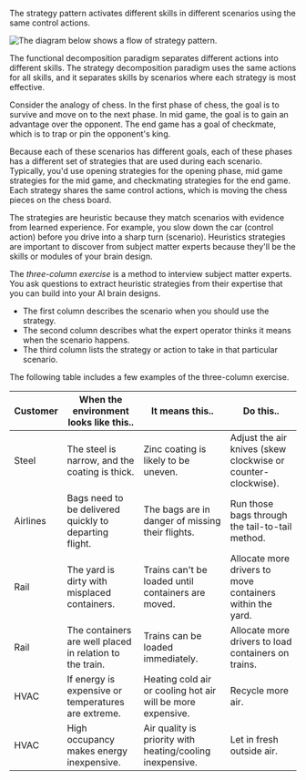 The strategy pattern activates different skills in different scenarios using the same control actions.

![The diagram below shows a flow of strategy pattern.](../media/strategy-pattern.png)

The functional decomposition paradigm separates different actions into different skills. The strategy decomposition paradigm uses the same actions for all skills, and it separates skills by scenarios where each strategy is most effective.

Consider the analogy of chess. In the first phase of chess, the goal is to survive and move on to the next phase. In mid game, the goal is to gain an advantage over the opponent. The end game has a goal of checkmate, which is to trap or pin the opponent's king.

Because each of these scenarios has different goals, each of these phases has a different set of strategies that are used during each scenario. Typically, you'd use opening strategies for the opening phase, mid game strategies for the mid game, and checkmating strategies for the end game. Each strategy shares the same control actions, which is moving the chess pieces on the chess board.

The strategies are heuristic because they match scenarios with evidence from learned experience. For example, you slow down the car (control action) before you drive into a sharp turn (scenario). Heuristics strategies are important to discover from subject matter experts because they'll be the skills or modules of your brain design.

The *three-column exercise* is a method to interview subject matter experts. You ask questions to extract heuristic strategies from their expertise that you can build into your AI brain designs.

- The first column describes the scenario when you should use the strategy.
- The second column describes what the expert operator thinks it means when the scenario happens.
- The third column lists the strategy or action to take in that particular scenario.

The following table includes a few examples of the three-column exercise.

| Customer | When the environment looks like this..                   | It means this..                                            | Do this..                                                    |
| -------- | -------------------------------------------------------- | ---------------------------------------------------------- | ------------------------------------------------------------ |
| Steel    | The steel is narrow, and the coating is thick.              | Zinc coating is likely to be uneven.                        | Adjust the air knives (skew clockwise or counter-clockwise). |
| Airlines | Bags need to be delivered quickly to departing flight.   | The bags are in danger of missing their flights.            | Run those bags through the tail-to-tail method.              |
| Rail     | The yard is dirty with misplaced containers.            | Trains can't be loaded until containers are moved.         | Allocate more drivers to move containers within the yard.    |
| Rail     | The containers are well placed in relation to the train.  | Trains can be loaded immediately.                           | Allocate more drivers to load containers on trains.          |
| HVAC     | If energy is expensive or temperatures are extreme.        | Heating cold air or cooling hot air will be more expensive. | Recycle more air.                                             |
| HVAC     | High occupancy makes energy inexpensive. | Air quality is priority with heating/cooling inexpensive.    | Let in fresh outside air.                                     |